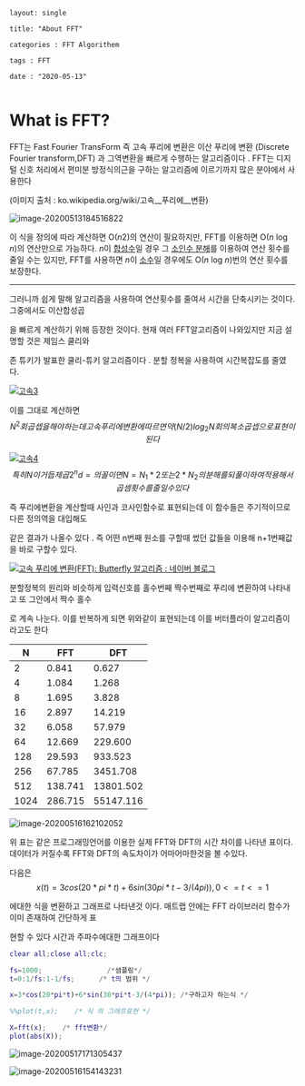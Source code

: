 ```
layout: single

title: "About FFT"

categories : FFT Algorithem

tags : FFT

date : "2020-05-13"


```





# What is FFT?

FFT는 Fast Fourier TransForm 즉 고속 푸리에 변환은 이산 푸리에 변환 (Discrete Fourier transform,DFT) 과 그역변환을 빠르게 수행하는 알고리즘이다 . FFT는 디지털 신호 처리에서 편미분 방정식의근을 구하는 알고리즘에 이르기까지 많은 분야에서 사용한다

(이미지 출처 : ko.wikipedia.org/wiki/고속__푸리에__변환)

![image-20200513184516822](C:\Users\tetra\AppData\Roaming\Typora\typora-user-images\image-20200513184516822.png)



이 식을 정의에 따라 계산하면 O(*n*2)의 연산이 필요하지만, FFT를 이용하면 O(*n* log *n*)의 연산만으로 가능하다. *n*이 [합성수](https://ko.wikipedia.org/wiki/합성수)일 경우 그 [소인수 분해](https://ko.wikipedia.org/wiki/소인수_분해)를 이용하여 연산 횟수를 줄일 수는 있지만, FFT를 사용하면 *n*이 [소수](https://ko.wikipedia.org/wiki/소수_(수론))일 경우에도 O(*n* log *n*)번의 연산 횟수를 보장한다. 



---

그러니까 쉽게 말해 알고리즘을 사용하여 연산횟수를 줄여서 시간을 단축시키는 것이다. 그중에서도 이산합성곱

을 빠르게 계산하기 위해 등장한 것이다. 현재 여러 FFT알고리즘이 나와있지만 지금 설명할 것은 제임스 쿨리와

존 튜키가 발표한 쿨리-튜키 알고리즘이다 . 분할 정복을 사용하여 시간복잡도를 줄였다.

[![고속3](https://www.scienceall.com/wp-content/uploads/2016/07/고속3.jpg)](https://www.scienceall.com/wp-content/uploads/2016/07/고속3.jpg)

이를 그대로 계산하면 
$$
N^2회 곱셉을 해야하는데 고속푸리에변환에 따르면 약 (N/2)log_{2}N회의 복소곱셉으로 표현이된다
$$


[![고속4](https://www.scienceall.com/wp-content/uploads/2016/07/고속4.jpg)](https://www.scienceall.com/wp-content/uploads/2016/07/고속4.jpg)
$$
특히 N이 거듭제곱 2^{n}d=의 꼴이면 N=N_{1}*2 또는 2*N_{2}의 분해를 되풀이하여 적용해서 곱셈횟수를 줄일수 있다
$$


즉 푸리에변환을 계산할때 사인과 코사인함수로 표현되는데 이 함수들은 주기적이므로 다른 정의역을 대입해도

같은 결과가 나올수 있다 . 즉 어떤 n번째 원소를 구할때 썼던 값들을 이용해 n+1번째값을 바로 구할수 있다.



[![고속 푸리에 변환(FFT): Butterfly 알고리즘 : 네이버 블로그](https://lh3.googleusercontent.com/proxy/whmm3D1j_lgJAAaZakYfNSHPEKBDxP-pEYH4VB_aupt28c5yT397_T3YdkALZjZ9S1le_75azCh5lsWRHxpUWKOFKwUNr0qY2ZP5vqtGQCUXZlyH5SeUxNuErzj2m1d83NaB_iphZqOZ8B693uhGms98mVMCo66QRzWAH6tCf1vKYq4z0QWEHVPbs1WZVPMMQHIgIjUE5GkQHsSaVFpmpvs5ZSaTeXA3URSWGcZSzJ42EydkKKqh8rziXV324NqtpygYMitFWRVb65uftx44nciMLENtnODxcJXj)](https://www.google.com/url?sa=i&url=http%3A%2F%2Fm.blog.naver.com%2Fspecialist0%2F220976353638&psig=AOvVaw3kiD2RzSLHoUlJCjxB1RYX&ust=1589697123249000&source=images&cd=vfe&ved=0CAIQjRxqFwoTCKjk4rjht-kCFQAAAAAdAAAAABAD)





분할정복의 원리와 비슷하게 입력신호를 홀수번째 짝수번째로 푸리에 변환하여 나타내고 또 그안에서 짝수 홀수

로 계속 나눈다. 이를 반복하게 되면 위와같이 표현되는데 이를 버터플라이 알고리즘이라고도 한다

| N    | FFT     | DFT       |
| ---- | ------- | --------- |
| 2    | 0.841   | 0.627     |
| 4    | 1.084   | 1.268     |
| 8    | 1.695   | 3.828     |
| 16   | 2.897   | 14.219    |
| 32   | 6.058   | 57.979    |
| 64   | 12.669  | 229.600   |
| 128  | 29.593  | 933.523   |
| 256  | 67.785  | 3451.708  |
| 512  | 138.741 | 13801.502 |
| 1024 | 286.715 | 55147.116 |

![image-20200516162102052](C:\Users\tetra\AppData\Roaming\Typora\typora-user-images\image-20200516162102052.png)

위 표는 같은 프로그래밍언어를 이용한 실제 FFT와 DFT의 시간 차이를 나타낸 표이다. 데이터가 커질수록 FFT와 DFT의 속도차이가 어마어마한것을 볼 수있다.

다음은
$$
x(t)=3cos(20*pi*t)+6sin(30pi*t-3/(4pi)), 0<=t<=1 
$$


에대한 식을 변환하고 그래프로 나타낸것 이다. 매트랩 안에는 FFT 라이브러리 함수가 이미 존재하여 간단하게 표

현할 수 있다 시간과 주파수에대한 그래프이다

```matlab
clear all;close all;clc;

fs=1000;	 			/*샘플링*/
t=0:1/fs:1-1/fs;      /* t의 범위 */

x=3*cos(20*pi*t)+6*sin(30*pi*t-3/(4*pi)); /*구하고자 하는식 */

%%plot(t,x);    /* 식 의 그래프표현 */

X=fft(x);	 /* fft변환*/
plot(abs(X));
```



![image-20200517171305437](C:\Users\tetra\AppData\Roaming\Typora\typora-user-images\image-20200517171305437.png)



![image-20200516154143231](C:\Users\tetra\AppData\Roaming\Typora\typora-user-images\image-20200516154143231.png)

